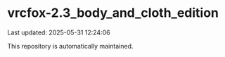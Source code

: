 # vrcfox-2.3_body_and_cloth_edition

Last updated: 2025-05-31 12:24:06

This repository is automatically maintained.
